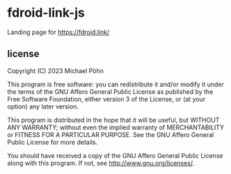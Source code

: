 <!--
SPDX-FileCopyrightText: 2024 Michael Pöhn <michael@poehn.at>
SPDX-License-Identifier: AGPL-3.0-or-later
-->

# fdroid-link-js

Landing page for https://fdroid.link/

## license

Copyright (C) 2023 Michael Pöhn

This program is free software: you can redistribute it and/or modify it under
the terms of the GNU Affero General Public License as published by the Free
Software Foundation, either version 3 of the License, or (at your option) any
later version.

This program is distributed in the hope that it will be useful, but WITHOUT ANY
WARRANTY; without even the implied warranty of MERCHANTABILITY or FITNESS FOR A
PARTICULAR PURPOSE.  See the GNU Affero General Public License for more
details.

You should have received a copy of the GNU Affero General Public License along
with this program.  If not, see <http://www.gnu.org/licenses/>.
